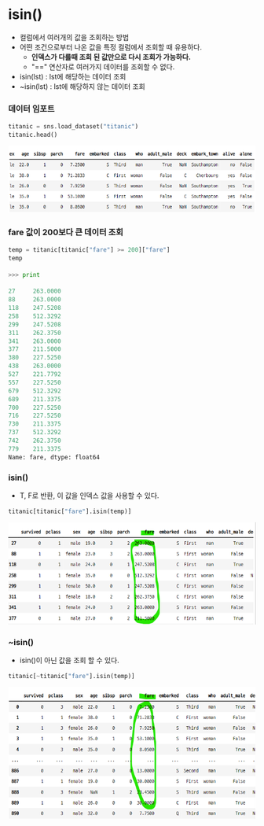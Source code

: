 # isin()
- 컬럼에서 여러개의 값을 조회하는 방법
- 어떤 조건으로부터 나온 값을 특정 컬럼에서 조회할 때 유용하다.
    - **인덱스가 다를때 조회 된 값만으로 다시 조회가 가능하다.**
    - "==" 연산자로 여러가지 데이터를 조회할 수 없다.
- isin(lst) : lst에 해당하는 데이터 조회
- ~isin(lst) : lst에 해당하지 않는 데이터 조회

### 데이터 임포트

```python
titanic = sns.load_dataset("titanic")
titanic.head()
```
![10_tip_isin_1.png](./images/10_tip_isin_1.png)

### fare 값이 200보다 큰 데이터 조회

```python
temp = titanic[titanic["fare"] >= 200]["fare"]
temp

>>> print

27     263.0000
88     263.0000
118    247.5208
258    512.3292
299    247.5208
311    262.3750
341    263.0000
377    211.5000
380    227.5250
438    263.0000
527    221.7792
557    227.5250
679    512.3292
689    211.3375
700    227.5250
716    227.5250
730    211.3375
737    512.3292
742    262.3750
779    211.3375
Name: fare, dtype: float64
```

### isin()
- T, F로 반환, 이 값을 인덱스 값을 사용할 수 있다.

```python
titanic[titanic["fare"].isin(temp)]
```
![10_tip_isin_2.png](./images/10_tip_isin_2.png)

### ~isin()
- isin()이 아닌 값을 조회 할 수 있다.

```python
titanic[~titanic["fare"].isin(temp)]
```
![10_tip_isin_3.png](./images/10_tip_isin_3.png)

